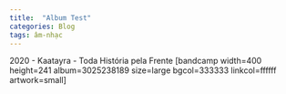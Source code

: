 ```yaml
---
title:  "Album Test"
categories: Blog
tags: âm-nhạc
---
```

2020 - Kaatayra  - Toda História pela Frente
[bandcamp width=400 height=241 album=3025238189 size=large bgcol=333333 linkcol=ffffff artwork=small]
